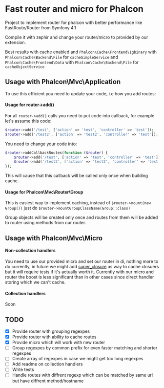 # Fast router and micro for Phalcon

Project to implement router for phalcon with better performance like FastRoute/Router from Symfony 4.1

Compile it with zephir and change your router/micro to provided by our extension.

Best results with cache enabled and `Phalcon\Cache\Frontend\Igbinary` with `Phalcon\Cache\Backend\File` for `cacheSimpleService` and `Phalcon\Cache\Frontend\Data` with `Phalcon\Cache\Backend\File` for `cacheObjectService`

## Usage with Phalcon\Mvc\Application

To use this efficient you need to update your code, i.e how you add routes:

#### Usage for router->add()

For all `router->add()` calls you need to put code into callback, for example let's assume this code:

```php
$router->add('/test', ['action' => 'test', 'controller' => 'test']);
$router->add('/test2', ['action' => 'test2', 'controller' => 'test']);
```

You need to change your code into:

```php
$router->addCallbackRoutes(function ($router) {
    $router->add('/test', ['action' => 'test', 'controller' => 'test']);
    $router->add('/test2', ['action' => 'test2', 'controller' => 'test']);
});
```

This will cause that this callback will be called only once when building cache.

#### Usage for Phalcon\Mvc\Router\Group

This is easiest way to implement caching, instead of `$router->mount(new Group())` just do `$router->mountGroupClassName(Group::class)`

Group objects will be created only once and routes from them will be added to router using methods from our router.

## Usage with Phalcon\Mvc\Micro

#### Non-collection handlers

You need to use our provided micro and set our router in di, nothing more to do currently, in future we might add [super_closure](https://github.com/jeremeamia/super_closure) as way to cache closuers but it will require tests if it's actually worth it. Currently with our micro and router the boost is less significant than in other cases since direct handler storing which we can't cache.

#### Collection handlers

Soon

## TODO

- [x] Provide router with grouping regexpes
- [x] Provide router with ability to cache routes
- [x] Provide micro which will work with new router
- [ ] Group regexpes by common prefix for even faster matching and shorter regexpes
- [ ] Create array of regexpes in case we might get too long regexpes
- [ ] Add readme on collection handlers
- [ ] Write tests
- [ ] Handle routes with diffrent regexp which can be matched by same url but have diffrent method/hostname
